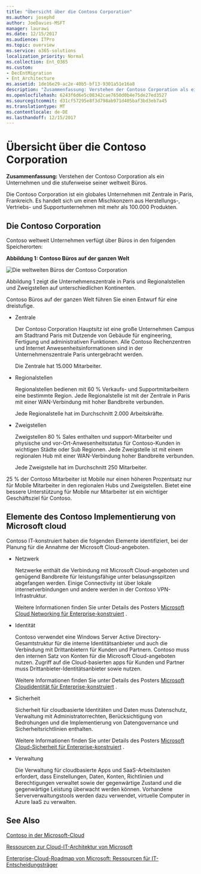```yaml
---
title: "Übersicht über die Contoso Corporation"
ms.author: josephd
author: JoeDavies-MSFT
manager: laurawi
ms.date: 12/15/2017
ms.audience: ITPro
ms.topic: overview
ms.service: o365-solutions
localization_priority: Normal
ms.collection: Ent_O365
ms.custom:
- DecEntMigration
- Ent_Architecture
ms.assetid: 1de16e29-ac2e-40b5-bf13-9301a51e16a8
description: "Zusammenfassung: Verstehen der Contoso Corporation als ein Unternehmen und die stufenweise seiner weltweit Büros."
ms.openlocfilehash: 6243f6d6e5c08342cae7650d0b4e75de27ed3527
ms.sourcegitcommit: d31cf57295e8f3d798ab971d405baf3bd3eb7a45
ms.translationtype: MT
ms.contentlocale: de-DE
ms.lasthandoff: 12/15/2017
---
```

# <a name="overview-of-the-contoso-corporation"></a>Übersicht über die Contoso Corporation

 **Zusammenfassung:** Verstehen der Contoso Corporation als ein Unternehmen und die stufenweise seiner weltweit Büros.
  
Die Contoso Corporation ist ein globales Unternehmen mit Zentrale in Paris, Frankreich. Es handelt sich um einen Mischkonzern aus Herstellungs-, Vertriebs- und Supportunternehmen mit mehr als 100.000 Produkten.
  
  
## <a name="the-contoso-corporation"></a>Die Contoso Corporation

Contoso weltweit Unternehmen verfügt über Büros in den folgenden Speicherorten:
  
**Abbildung 1: Contoso Büros auf der ganzen Welt**

![Die weltweiten Büros der Contoso Corporation](images/Contoso_Poster/Contoso_WW_Org.png)

  
Abbildung 1 zeigt die Unternehmenszentrale in Paris und Regionalstellen und Zweigstellen auf unterschiedlichen Kontinenten.
  
Contoso Büros auf der ganzen Welt führen Sie einen Entwurf für eine dreistufige.
  
- Zentrale
    
    Der Contoso Corporation Hauptsitz ist eine große Unternehmen Campus am Stadtrand Paris mit Dutzende von Gebäude für engineering, Fertigung und administrativen Funktionen. Alle Contoso Rechenzentren und Internet Anwesenheitsinformationen sind in der Unternehmenszentrale Paris untergebracht werden.
    
    Die Zentrale hat 15.000 Mitarbeiter.

    
- Regionalstellen

    
    Regionalstellen bedienen mit 60 % Verkaufs- und Supportmitarbeitern eine bestimmte Region. Jede Regionalstelle ist mit der Zentrale in Paris mit einer WAN-Verbindung mit hoher Bandbreite verbunden.  
    
    Jede Regionalstelle hat im Durchschnitt 2.000 Arbeitskräfte.

    
- Zweigstellen

    
    Zweigstellen 80 % Sales enthalten und support-Mitarbeiter und physische und vor-Ort-Anwesenheitsstatus für Contoso-Kunden in wichtigen Städte oder Sub Regionen. Jede Zweigstelle ist mit einem regionalen Hub mit einer WAN-Verbindung hoher Bandbreite verbunden.
    
    Jede Zweigstelle hat im Durchschnitt 250 Mitarbeiter.

    
25 % der Contoso Mitarbeiter ist Mobile nur einen höheren Prozentsatz nur für Mobile Mitarbeiter in den regionalen Hubs und Zweigstellen. Bietet eine bessere Unterstützung für Mobile nur Mitarbeiter ist ein wichtiger Geschäftsziel für Contoso.
  
## <a name="elements-of-contosos-implementation-of-the-microsoft-cloud"></a>Elemente des Contoso Implementierung von Microsoft cloud

Contoso IT-konstruiert haben die folgenden Elemente identifiziert, bei der Planung für die Annahme der Microsoft Cloud-angeboten.
  
- Netzwerk
    
    Netzwerke enthält die Verbindung mit Microsoft Cloud-angeboten und genügend Bandbreite für leistungsfähige unter belasungsspitzen abgefangen werden. Einige Connectivity ist über lokale internetverbindungen und andere werden in der Contoso VPN-Infrastruktur.
    
    Weitere Informationen finden Sie unter Details des Posters [Microsoft Cloud Networking für Enterprise-konstruiert](microsoft-cloud-networking-for-enterprise-architects.md) .
   
- Identität
    
    Contoso verwendet eine Windows Server Active Directory-Gesamtstruktur für die interne Identitätsanbieter und auch die Verbindung mit Drittanbietern für Kunden und Partnern. Contoso muss den internen Satz von Konten für die Microsoft Cloud-angeboten nutzen. Zugriff auf die Cloud-basierten apps für Kunden und Partner muss Drittanbieter-Identitätsanbieter sowie nutzen.
    
    Weitere Informationen finden Sie unter Details des Posters [Microsoft Cloudidentität für Enterprise-konstruiert](microsoft-cloud-identity-for-enterprise-architects.md) .
    
- Sicherheit
    
    Sicherheit für cloudbasierte Identitäten und Daten muss Datenschutz, Verwaltung mit Administratorrechten, Berücksichtigung von Bedrohungen und die Implementierung von Datengovernance und Sicherheitsrichtlinien enthalten.

    
    Weitere Informationen finden Sie unter Details des Posters [Microsoft Cloud-Sicherheit für Enterprise-konstruiert](http://aka.ms/cloudarchsecurity) .
    
- Verwaltung
    
    Die Verwaltung für cloudbasierte Apps und SaaS-Arbeitslasten erfordert, dass Einstellungen, Daten, Konten, Richtlinien und Berechtigungen verwaltet sowie der gegenwärtige Zustand und die gegenwärtige Leistung überwacht werden können.
 Vorhandene Serververwaltungstools werden dazu verwendet, virtuelle Computer in Azure IaaS zu verwalten.
    
## <a name="see-also"></a>See Also

[Contoso in der Microsoft-Cloud](contoso-in-the-microsoft-cloud.md)
  
[Ressourcen zur Cloud-IT-Architektur von Microsoft](microsoft-cloud-it-architecture-resources.md)

[Enterprise-Cloud-Roadmap von Microsoft: Ressourcen für IT-Entscheidungsträger](https://sway.com/FJ2xsyWtkJc2taRD)
 


